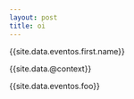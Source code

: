 ```yaml
---
layout: post
title: oi
---
```


{{site.data.eventos.first.name}}

{{site.data.@context}}

{{site.data.eventos.foo}}